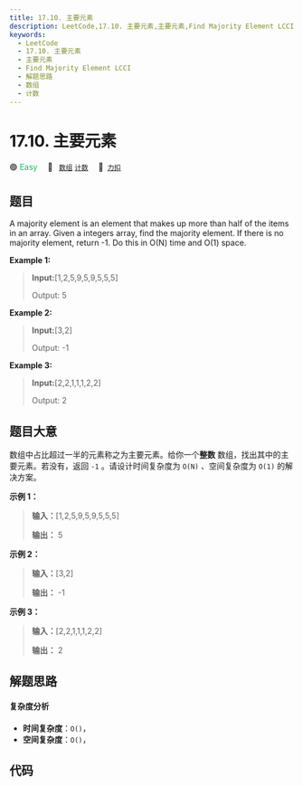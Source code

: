 ```yaml
---
title: 17.10. 主要元素
description: LeetCode,17.10. 主要元素,主要元素,Find Majority Element LCCI,解题思路,数组,计数
keywords:
  - LeetCode
  - 17.10. 主要元素
  - 主要元素
  - Find Majority Element LCCI
  - 解题思路
  - 数组
  - 计数
---
```


# 17.10. 主要元素

🟢 <font color=#15bd66>Easy</font>&emsp; 🔖&ensp; [`数组`](/tag/array.md) [`计数`](/tag/counting.md)&emsp; 🔗&ensp;[`力扣`](https://leetcode.cn/problems/find-majority-element-lcci)

## 题目

A majority element is an element that makes up more than half of the items in
an array. Given a integers array, find the majority element. If there is no
majority element, return -1. Do this in O(N) time and O(1) space.

**Example 1:**

> 
> 
> 
> 
> 
> **Input:**[1,2,5,9,5,9,5,5,5]
> 
> Output: 5



**Example 2:**

> 
> 
> 
> 
> 
> **Input:**[3,2]
> 
> Output: -1



**Example 3:**

> 
> 
> 
> 
> 
> **Input:**[2,2,1,1,1,2,2]
> 
> Output: 2
> 
> 


## 题目大意

数组中占比超过一半的元素称之为主要元素。给你一个**整数** 数组，找出其中的主要元素。若没有，返回 `-1` 。请设计时间复杂度为 `O(N)`
、空间复杂度为 `O(1)` 的解决方案。

**示例 1：**

> 
> 
> 
> 
> 
> **输入：**[1,2,5,9,5,9,5,5,5]
> 
> **输出：** 5

**示例 2：**

> 
> 
> 
> 
> 
> **输入：**[3,2]
> 
> **输出：** -1

**示例 3：**

> 
> 
> 
> 
> 
> **输入：**[2,2,1,1,1,2,2]
> 
> **输出：** 2


## 解题思路

#### 复杂度分析

- **时间复杂度**：`O()`，
- **空间复杂度**：`O()`，

## 代码

```javascript

```